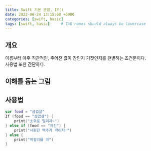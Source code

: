 ```yaml
---
title: Swift 기본 문법, If()
date: 2022-06-24 13:15:00 +0900
categories: [swift, basic]
tags: [swift, basic]     # TAG names should always be lowercase
---
```


## 개요
이름부터 아주 직관적인, 주어진 값이 참인지 거짓인지를 판별하는 조건문이다.<br>
사용법 또한 간단하다.

## 이해를 돕는 그림


## 사용법
```swift
var food = "삼겹살"
If (food == "삼겹살") {
    print("소주로 달리자~")
} else if (food == "치킨") {
    print("시원한 맥주가 딱이지!")
} else {
    print("막걸리를 마")
}
```
